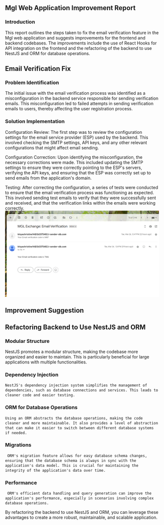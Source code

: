 


## Mgl Web Application Improvement Report
  
### Introduction

This report outlines the steps taken to fix the email verification feature in the Mgl web application and suggests improvements for the frontend and backend codebases. The improvements include the use of React Hooks for API integration on the frontend and the refactoring of the backend to use NestJS and ORM for database operations.

## Email Verification Fix
 ### Problem Identification
The initial issue with the email verification process was identified as a misconfiguration in the backend service responsible for sending verification emails. This misconfiguration led to failed attempts in sending verification emails to users, thereby affecting the user registration process.

### Solution Implementation
  Configuration Review: The first step was to review the configuration settings for the email service provider (ESP) used by the backend. This involved checking the SMTP settings, API keys, and any other relevant configurations that might affect email sending.

  Configuration Correction: Upon identifying the misconfiguration, the necessary corrections were made. This included updating the SMTP settings to ensure they were correctly pointing to the ESP's servers, verifying the API keys, and ensuring that the ESP was correctly set up to send emails from the application's domain.

   Testing: After correcting the configuration, a series of tests were conducted to ensure that the email verification process was functioning as expected. This involved sending test emails to verify that they were successfully sent and received, and that the verification links within the emails were working correctly.
   ![alt text](image.png)
   ## Improvement Suggestion
   ## Refactoring Backend to Use NestJS and ORM
   ### Modular Structure
   NestJS promotes a modular structure, making the codebase more organized and easier to maintain. This is particularly beneficial for large applications with multiple functionalities.
   ### Dependency Injection
    NestJS's dependency injection system simplifies the management of dependencies, such as database connections and services. This leads to cleaner code and easier testing.
   ### ORM for Database Operations
    Using an ORM abstracts the database operations, making the code cleaner and more maintainable. It also provides a level of abstraction that can make it easier to switch between different database systems if needed.
   ### Migrations
     ORM's migration feature allows for easy database schema changes, ensuring that the database schema is always in sync with the application's data model. This is crucial for maintaining the integrity of the application's data over time.
 ### Performance
     ORM's efficient data handling and query generation can improve the application's performance, especially in scenarios involving complex database operations.

By refactoring the backend to use NestJS and ORM, you can leverage these advantages to create a more robust, maintainable, and scalable application.

